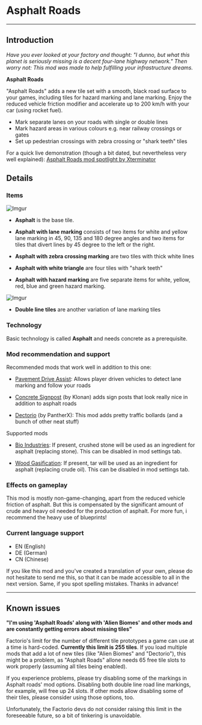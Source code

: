 # Asphalt Roads
---
## Introduction

*Have you ever looked at your factory and thought: "I dunno, but what this planet is seriously missing is a decent four-lane highway network."
Then worry not: This mod was made to help fulfilling your infrastructure dreams.*


**Asphalt Roads**

"Asphalt Roads" adds a new tile set with a smooth, black road surface to your games, including tiles for hazard marking and lane marking. Enjoy the reduced vehicle friction modifier and accelerate up to 200 km/h with your car (using rocket fuel). 

- Mark separate lanes on your roads with single or double lines
- Mark hazard areas in various colours e.g. near railway crossings or gates 
- Set up pedestrian crossings with zebra crossing or "shark teeth" tiles

For a quick live demonstration (though a bit dated, but nevertheless very well explained): [Asphalt Roads mod spotlight by Xterminator](https://www.youtube.com/watch?v=s5w6K9xEaRo)


## Details

### Items

![Imgur](http://i.imgur.com/WYTCwKI.png)

- **Asphalt** is the base tile. 

- **Asphalt with lane marking** consists of two items for white and yellow lane marking in 45, 90, 135 and 180 degree angles and two items for tiles that divert lines by 45 degree to the left or the right. 

- **Asphalt with zebra crossing marking** are two tiles with thick white lines

- **Asphalt with white triangle** are four tiles with "shark teeth"

- **Asphalt with hazard marking** are five separate items for white, yellow, red, blue and green hazard marking. 

![Imgur](http://i.imgur.com/36NTyPO.png)

- **Double line tiles** are another variation of lane marking tiles

### Technology
Basic technology is called **Asphalt** and needs concrete as a prerequisite.

### Mod recommendation and support 

Recommended mods that work well in addition to this one:

- [Pavement Drive Assist](https://mods.factorio.com/mods/Arcitos/PavementDriveAssist): Allows player driven vehicles to detect lane marking and follow your roads

- [Concrete Signpost](https://mods.factorio.com/mods/Klonan/Concrete_Lamppost) (by Klonan) adds sign posts that look really nice in addition to asphalt roads

- [Dectorio](https://mods.factorio.com/mods/PantherX/Dectorio) (by PantherX): This mod adds pretty traffic bollards (and a bunch of other neat stuff)

Supported mods

- [Bio Industries](https://mods.factorio.com/mods/TheSAguy/Bio_Industries): If present, crushed stone will be used as an ingredient for asphalt (replacing stone). This can be disabled in mod settings tab.

- [Wood Gasification](https://mods.factorio.com/mod/Wood_Gasification): If present, tar will be used as an ingredient for asphalt (replacing crude oil). This can be disabled in mod settings tab.

### Effects on gameplay

This mod is mostly non-game-changing, apart from the reduced vehicle friction of asphalt. But this is compensated by the significant amount of crude and heavy oil needed for the production of asphalt. For more fun, i recommend the heavy use of blueprints!

### Current language support

- EN (English)
- DE (German)
- CN (Chinese)

If you like this mod and you've created a translation of your own, please do not hesitate to send me this, so that it can be made accessible to all in the next version. Same, if you spot spelling mistakes. Thanks in advance!

---

## Known issues

**"I'm using 'Asphalt Roads' along with 'Alien Biomes' and other mods and are constantly getting errors about missing tiles"**

Factorio's limit for the number of different tile prototypes a game can use at a time is hard-coded. **Currently this limit is 255 tiles**. If you load multiple mods that add a lot of new tiles (like "Alien Biomes" and "Dectorio"), this might be a problem, as "Asphalt Roads" allone needs 65 free tile slots to work properly (assuming all tiles being enabled).

If you experience problems, please try disabling some of the markings in Asphalt roads' mod options. Disabling both double line road line markings, for example, will free up 24 slots. If other mods allow disabling some of their tiles, please consider using those options, too.

Unfortunately, the Factorio devs do not consider raising this limit in the foreseeable future, so a bit of tinkering is unavoidable.